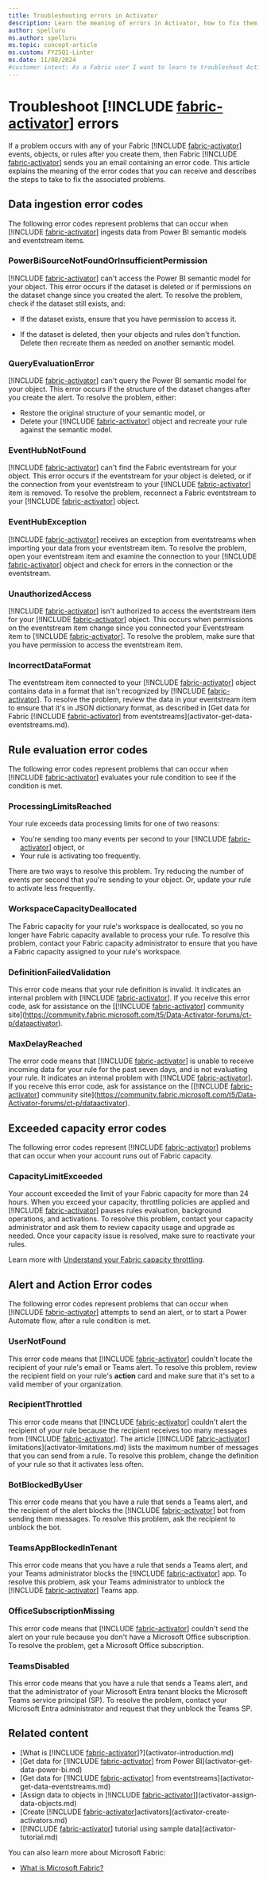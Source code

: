 ```yaml
---
title: Troubleshooting errors in Activator
description: Learn the meaning of errors in Activator, how to fix them, and troubleshoot common issues in this comprehensive troubleshooting guide
author: spelluru
ms.author: spelluru
ms.topic: concept-article
ms.custom: FY25Q1-Linter
ms.date: 11/08/2024
#customer intent: As a Fabric user I want to learn to troubleshoot Activator errors.
---
```


# Troubleshoot [!INCLUDE [fabric-activator](../includes/fabric-activator.md)] errors

If a problem occurs with any of your Fabric [!INCLUDE [fabric-activator](../includes/fabric-activator.md)] events, objects, or rules after you create them, then Fabric [!INCLUDE [fabric-activator](../includes/fabric-activator.md)] sends you an email containing an error code. This article explains the meaning of the error codes that you can receive and describes the steps to take to fix the associated problems.

## Data ingestion error codes

The following error codes represent problems that can occur when [!INCLUDE [fabric-activator](../includes/fabric-activator.md)] ingests data from Power BI semantic models and eventstream items.

### PowerBiSourceNotFoundOrInsufficientPermission

[!INCLUDE [fabric-activator](../includes/fabric-activator.md)] can't access the Power BI semantic model for your object. This error occurs if the dataset is deleted or if permissions on the dataset change since you created the alert. To resolve the problem, check if the dataset still exists, and:

* If the dataset exists, ensure that you have permission to access it.

* If the dataset is deleted, then your objects and rules don't function. Delete then recreate them as needed on another semantic model.

### QueryEvaluationError

[!INCLUDE [fabric-activator](../includes/fabric-activator.md)] can't query the Power BI semantic model for your object. This error occurs if the structure of the dataset changes after you create the alert. To resolve the problem, either:

* Restore the original structure of your semantic model, or
* Delete your [!INCLUDE [fabric-activator](../includes/fabric-activator.md)] object and recreate your rule against the semantic model.

### EventHubNotFound

[!INCLUDE [fabric-activator](../includes/fabric-activator.md)] can't find the Fabric eventstream for your object. This error occurs if the eventstream for your object is deleted, or if the connection from your eventstream to your [!INCLUDE [fabric-activator](../includes/fabric-activator.md)] item is removed. To resolve the problem, reconnect a Fabric eventstream to your [!INCLUDE [fabric-activator](../includes/fabric-activator.md)] object.

### EventHubException

[!INCLUDE [fabric-activator](../includes/fabric-activator.md)] receives an exception from eventstreams when importing your data from your eventstream item. To resolve the problem, open your eventstream item and examine the connection to your [!INCLUDE [fabric-activator](../includes/fabric-activator.md)] object and check for errors in the connection or the eventstream.

### UnauthorizedAccess

[!INCLUDE [fabric-activator](../includes/fabric-activator.md)] isn't authorized to access the eventstream item for your [!INCLUDE [fabric-activator](../includes/fabric-activator.md)] object. This occurs when permissions on the eventstream item change since you connected your Eventstream item to [!INCLUDE [fabric-activator](../includes/fabric-activator.md)]. To resolve the problem, make sure that you have permission to access the eventstream item.

### IncorrectDataFormat

The eventstream item connected to your [!INCLUDE [fabric-activator](../includes/fabric-activator.md)] object contains data in a format that isn't recognized by [!INCLUDE [fabric-activator](../includes/fabric-activator.md)]. To resolve the problem, review the data in your eventstream item to ensure that it's in JSON dictionary format, as described in [Get data for Fabric [!INCLUDE [fabric-activator](../includes/fabric-activator.md)] from eventstreams](activator-get-data-eventstreams.md).

## Rule evaluation error codes

The following error codes represent problems that can occur when [!INCLUDE [fabric-activator](../includes/fabric-activator.md)] evaluates your rule condition to see if the condition is met.

### ProcessingLimitsReached

Your rule exceeds data processing limits for one of two reasons:

* You're sending too many events per second to your [!INCLUDE [fabric-activator](../includes/fabric-activator.md)] object, or
* Your rule is activating too frequently.

There are two ways to resolve this problem. Try reducing the number of events per second that you're sending to your object. Or, update your rule to activate less frequently.

### WorkspaceCapacityDeallocated

The Fabric capacity for your rule's workspace is deallocated, so you no longer have Fabric capacity available to process your rule. To resolve this problem, contact your Fabric capacity administrator to ensure that you have a Fabric capacity assigned to your rule's workspace.

### DefinitionFailedValidation

This error code means that your rule definition is invalid. It indicates an internal problem with [!INCLUDE [fabric-activator](../includes/fabric-activator.md)]. If you receive this error code, ask for assistance on the [[!INCLUDE [fabric-activator](../includes/fabric-activator.md)] community site](https://community.fabric.microsoft.com/t5/Data-Activator-forums/ct-p/dataactivator).

### MaxDelayReached

The error code means that [!INCLUDE [fabric-activator](../includes/fabric-activator.md)] is unable to receive incoming data for your rule for the past seven days, and is not evaluating your rule. It indicates an internal problem with [!INCLUDE [fabric-activator](../includes/fabric-activator.md)]. If you receive this error code, ask for assistance on the [[!INCLUDE [fabric-activator](../includes/fabric-activator.md)] community site](https://community.fabric.microsoft.com/t5/Data-Activator-forums/ct-p/dataactivator).

## Exceeded capacity error codes

The following error codes represent [!INCLUDE [fabric-activator](../includes/fabric-activator.md)] problems that can occur when your account runs out of Fabric capacity.

### CapacityLimitExceeded
Your account exceeded the limit of your Fabric capacity for more than 24 hours. When you exceed your capacity, throttling policies are applied and [!INCLUDE [fabric-activator](../includes/fabric-activator.md)] pauses rules evaluation, background operations, and activations. To resolve this problem, contact your capacity administrator and ask them to review capacity usage and upgrade as needed. Once your capacity issue is resolved, make sure to reactivate your rules.

Learn more with [Understand your Fabric capacity throttling](https://go.microsoft.com/fwlink/?linkid=2293008).

## Alert and Action Error codes

The following error codes represent problems that can occur when [!INCLUDE [fabric-activator](../includes/fabric-activator.md)] attempts to send an alert, or to start a Power Automate flow, after a rule condition is met.

### UserNotFound

This error code means that [!INCLUDE [fabric-activator](../includes/fabric-activator.md)] couldn't locate the recipient of your rule's email or Teams alert. To resolve this problem, review the recipient field on your rule's **action** card and make sure that it's set to a valid member of your organization.

### RecipientThrottled

This error code means that [!INCLUDE [fabric-activator](../includes/fabric-activator.md)] couldn't alert the recipient of your rule because the recipient receives too many messages from [!INCLUDE [fabric-activator](../includes/fabric-activator.md)]. The article [[!INCLUDE [fabric-activator](../includes/fabric-activator.md)] limitations](activator-limitations.md) lists the maximum number of messages that you can send from a rule. To resolve this problem, change the definition of your rule so that it activates less often.

### BotBlockedByUser

This error code means that you have a rule that sends a Teams alert, and the recipient of the alert blocks the [!INCLUDE [fabric-activator](../includes/fabric-activator.md)] bot from sending them messages. To resolve this problem, ask the recipient to unblock the bot.

### TeamsAppBlockedInTenant

This error code means that you have a rule that sends a Teams alert, and your Teams administrator blocks the [!INCLUDE [fabric-activator](../includes/fabric-activator.md)] app. To resolve this problem, ask your Teams administrator to unblock the [!INCLUDE [fabric-activator](../includes/fabric-activator.md)] Teams app.

### OfficeSubscriptionMissing

This error code means that [!INCLUDE [fabric-activator](../includes/fabric-activator.md)] couldn't send the alert on your rule because you don't have a Microsoft Office subscription. To resolve the problem, get a Microsoft Office subscription.

### TeamsDisabled

This error code means that you have a rule that sends a Teams alert, and that the administrator of your Microsoft Entra tenant blocks the Microsoft Teams service principal (SP). To resolve the problem, contact your Microsoft Entra administrator and request that they unblock the Teams SP.

## Related content

* [What is [!INCLUDE [fabric-activator](../includes/fabric-activator.md)]?](activator-introduction.md)
* [Get data for [!INCLUDE [fabric-activator](../includes/fabric-activator.md)] from Power BI](activator-get-data-power-bi.md)
* [Get data for [!INCLUDE [fabric-activator](../includes/fabric-activator.md)] from eventstreams](activator-get-data-eventstreams.md)
* [Assign data to objects in [!INCLUDE [fabric-activator](../includes/fabric-activator.md)]](activator-assign-data-objects.md)
* [Create [!INCLUDE [fabric-activator](../includes/fabric-activator.md)]activators](activator-create-activators.md)
* [[!INCLUDE [fabric-activator](../includes/fabric-activator.md)] tutorial using sample data](activator-tutorial.md)

You can also learn more about Microsoft Fabric:

* [What is Microsoft Fabric?](../../fundamentals/microsoft-fabric-overview.md)
